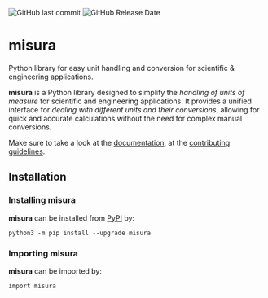 <!-- ![PyPI](https://img.shields.io/pypi/v/misura) -->
![GitHub last commit](https://img.shields.io/github/last-commit/diantonioandrea/misura)
![GitHub Release Date](https://img.shields.io/github/release-date/diantonioandrea/misura)

# misura

Python library for easy unit handling and conversion for scientific & engineering applications.  

**misura** is a Python library designed to simplify the *handling of units of measure* for scientific and engineering applications. It provides a unified interface for *dealing with different units and their conversions*, allowing for quick and accurate calculations without the need for complex manual conversions.  

Make sure to take a look at the [documentation](https://github.com/diantonioandrea/misura/blob/main/docs/docs.md), at the [contributing guidelines](https://github.com/diantonioandrea/misura/blob/main/.github/CONTRIBUTING.md).

## Installation

### Installing misura

**misura** can be installed from [PyPI](https://pypi.org) by:

	python3 -m pip install --upgrade misura

### Importing misura

**misura** can be imported by:

	import misura
